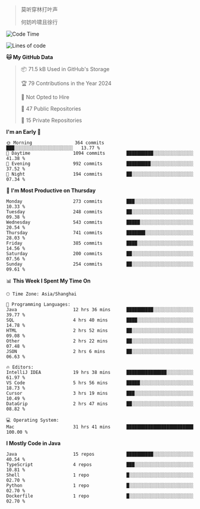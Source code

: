 > 莫听穿林打叶声
> 
> 何妨吟啸且徐行

<!-- ![Github Stats](https://github-readme-stats.vercel.app/api?username=catch6&count_private=true&show_icons=true&theme=gruvbox) -->

<!-- ![Top Langs](https://github-readme-stats.vercel.app/api/top-langs/?username=catch6&layout=compact) -->

<!--START_SECTION:waka-->
![Code Time](http://img.shields.io/badge/Code%20Time-1%2C668%20hrs%2020%20mins-blue)

![Lines of code](https://img.shields.io/badge/From%20Hello%20World%20I%27ve%20Written-9.4%20million%20lines%20of%20code-blue)

**🐱 My GitHub Data** 

> 📦 71.5 kB Used in GitHub's Storage 
 > 
> 🏆 79 Contributions in the Year 2024
 > 
> 🚫 Not Opted to Hire
 > 
> 📜 47 Public Repositories 
 > 
> 🔑 15 Private Repositories 
 > 
**I'm an Early 🐤** 

```text
🌞 Morning                364 commits         ███░░░░░░░░░░░░░░░░░░░░░░   13.77 % 
🌆 Daytime                1094 commits        ██████████░░░░░░░░░░░░░░░   41.38 % 
🌃 Evening                992 commits         █████████░░░░░░░░░░░░░░░░   37.52 % 
🌙 Night                  194 commits         ██░░░░░░░░░░░░░░░░░░░░░░░   07.34 % 
```
📅 **I'm Most Productive on Thursday** 

```text
Monday                   273 commits         ███░░░░░░░░░░░░░░░░░░░░░░   10.33 % 
Tuesday                  248 commits         ██░░░░░░░░░░░░░░░░░░░░░░░   09.38 % 
Wednesday                543 commits         █████░░░░░░░░░░░░░░░░░░░░   20.54 % 
Thursday                 741 commits         ███████░░░░░░░░░░░░░░░░░░   28.03 % 
Friday                   385 commits         ████░░░░░░░░░░░░░░░░░░░░░   14.56 % 
Saturday                 200 commits         ██░░░░░░░░░░░░░░░░░░░░░░░   07.56 % 
Sunday                   254 commits         ██░░░░░░░░░░░░░░░░░░░░░░░   09.61 % 
```


📊 **This Week I Spent My Time On** 

```text
🕑︎ Time Zone: Asia/Shanghai

💬 Programming Languages: 
Java                     12 hrs 36 mins      ██████████░░░░░░░░░░░░░░░   39.77 % 
SQL                      4 hrs 40 mins       ████░░░░░░░░░░░░░░░░░░░░░   14.78 % 
HTML                     2 hrs 52 mins       ██░░░░░░░░░░░░░░░░░░░░░░░   09.08 % 
Other                    2 hrs 22 mins       ██░░░░░░░░░░░░░░░░░░░░░░░   07.48 % 
JSON                     2 hrs 6 mins        ██░░░░░░░░░░░░░░░░░░░░░░░   06.63 % 

🔥 Editors: 
IntelliJ IDEA            19 hrs 38 mins      ███████████████░░░░░░░░░░   61.97 % 
VS Code                  5 hrs 56 mins       █████░░░░░░░░░░░░░░░░░░░░   18.73 % 
Cursor                   3 hrs 19 mins       ███░░░░░░░░░░░░░░░░░░░░░░   10.49 % 
DataGrip                 2 hrs 47 mins       ██░░░░░░░░░░░░░░░░░░░░░░░   08.82 % 

💻 Operating System: 
Mac                      31 hrs 41 mins      █████████████████████████   100.00 % 
```

**I Mostly Code in Java** 

```text
Java                     15 repos            ██████████░░░░░░░░░░░░░░░   40.54 % 
TypeScript               4 repos             ███░░░░░░░░░░░░░░░░░░░░░░   10.81 % 
Shell                    1 repo              █░░░░░░░░░░░░░░░░░░░░░░░░   02.70 % 
Python                   1 repo              █░░░░░░░░░░░░░░░░░░░░░░░░   02.70 % 
Dockerfile               1 repo              █░░░░░░░░░░░░░░░░░░░░░░░░   02.70 % 
```




<!--END_SECTION:waka-->
